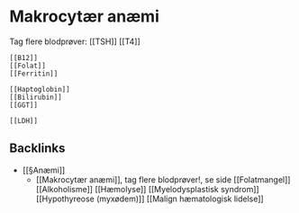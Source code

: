 # Makrocytær anæmi
Tag flere blodprøver:
	[[TSH]]
	[[T4]]

	[[B12]]
	[[Folat]]
	[[Ferritin]]

	[[Haptoglobin]]
	[[Bilirubin]]
	[[GGT]]

	[[LDH]]

## Backlinks
* [[§Anæmi]]
	* [[Makrocytær anæmi]], tag flere blodprøver!, se side
	[[Folatmangel]]
	[[Alkoholisme]]
	[[Hæmolyse]]
	[[Myelodysplastisk syndrom]]
	[[Hypothyreose (myxødem)]]
	[[Malign hæmatologisk lidelse]]

<!-- {BearID:86735E74-2D44-455C-954A-AFC9EEB55099-43570-000058A0F25467A0} -->
